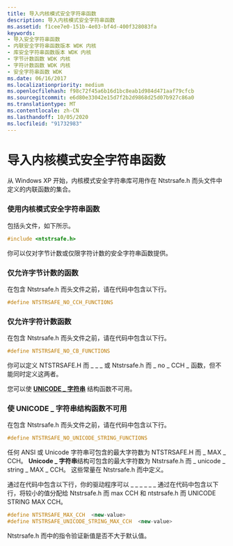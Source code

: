 ```yaml
---
title: 导入内核模式安全字符串函数
description: 导入内核模式安全字符串函数
ms.assetid: f1cee7e0-151b-4e03-bf4d-400f328083fa
keywords:
- 导入安全字符串函数
- 内联安全字符串函数版本 WDK 内核
- 库安全字符串函数版本 WDK 内核
- 字节计数函数 WDK 内核
- 字符计数函数 WDK 内核
- 安全字符串函数 WDK
ms.date: 06/16/2017
ms.localizationpriority: medium
ms.openlocfilehash: f98c72f45a6b16d1bc8eab1d984d471aaf79cfcb
ms.sourcegitcommit: e6d80e33042e15d7f2b2d9868d25d07b927c86a0
ms.translationtype: MT
ms.contentlocale: zh-CN
ms.lasthandoff: 10/05/2020
ms.locfileid: "91732983"
---
```

# <a name="importing-kernel-mode-safe-string-functions"></a>导入内核模式安全字符串函数





从 Windows XP 开始，内核模式安全字符串库可用作在 Ntstrsafe.h 而头文件中定义的内联函数的集合。

### <a name="to-use-the-kernel-mode-safe-string-functions"></a><a href="" id="to-use-the-inline-versions-of-the-kernel-mode--safe-string-functions"></a>使用内核模式安全字符串函数

包括头文件，如下所示。

```cpp
#include <ntstrsafe.h>
```

你可以仅对字节计数或仅限字符计数的安全字符串函数提供。

### <a name="to-allow-only-byte-counted-functions"></a>仅允许字节计数的函数

在包含 Ntstrsafe.h 而头文件之前，请在代码中包含以下行。

```cpp
#define NTSTRSAFE_NO_CCH_FUNCTIONS
```

### <a name="to-allow-only-character-counted-functions"></a>仅允许字符计数函数

在包含 Ntstrsafe.h 而头文件之前，请在代码中包含以下行。

```cpp
#define NTSTRSAFE_NO_CB_FUNCTIONS
```

你可以定义 NTSTRSAFE.H 而 \_ \_ \_ 或 Ntstrsafe.h 而 \_ no \_ CCH \_ 函数，但不能同时定义这两者。

您可以使 [**UNICODE \_ 字符串**](/windows-hardware/drivers/ddi/wudfwdm/ns-wudfwdm-_unicode_string) 结构函数不可用。

### <a name="to-make-unicode_string-structure-functions-unavailable"></a><a href="" id="to-make-unicode-string-structure-functions-unavailable"></a>使 UNICODE \_ 字符串结构函数不可用

在包含 Ntstrsafe.h 而头文件之前，请在代码中包含以下行。

```cpp
#define NTSTRSAFE_NO_UNICODE_STRING_FUNCTIONS
```

任何 ANSI 或 Unicode 字符串可包含的最大字符数为 NTSTRSAFE.H 而 \_ MAX \_ CCH。 **Unicode \_ 字符串**结构可包含的最大字符数为 Ntstrsafe.h 而 \_ unicode \_ string \_ MAX \_ CCH。 这些常量在 Ntstrsafe.h 而中定义。

通过在代码中包含以下行，你的驱动程序可以 \_ \_ \_ \_ \_ \_ 通过在代码中包含以下行，将较小的值分配给 Ntstrsafe.h 而 max CCH 和 ntstrsafe.h 而 UNICODE STRING MAX CCH。

```cpp
#define NTSTRSAFE_MAX_CCH  <new-value>
#define NTSTRSAFE_UNICODE_STRING_MAX_CCH  <new-value>
```

Ntstrsafe.h 而中的指令验证新值是否不大于默认值。

 

